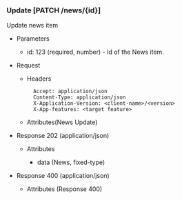 ### Update [PATCH /news/{id}]

Update news item

+ Parameters
    + id: 123 (required, number) - Id of the News item.

+ Request
    + Headers

            Accept: application/json
            Content-Type: application/json
            X-Application-Version: <client-name>/<version>
            X-App-features: <target feature>
          
    + Attributes(News Update)

+ Response 202 (application/json)

    + Attributes
    
        + data (News, fixed-type)

+ Response 400 (application/json)
              
    + Attributes (Response 400)

<!-- include(../error_responses.md) -->